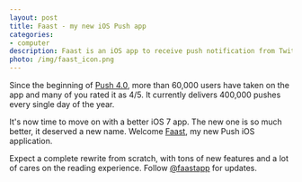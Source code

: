 ```yaml
--- 
layout: post
title: Faast - my new iOS Push app
categories: 
- computer
description: Faast is an iOS app to receive push notification from Twitter, Facebook, RSS Feeds and more
photo: /img/faast_icon.png
---
```


Since the beginning of <a href="http://4push.com">Push 4.0</a>, more than
60,000 users have taken on the app and many of you rated it as 4/5. It
currently delivers 400,000 pushes every single day of the year.

It's now time to move on with a better iOS 7 app. The new one is so much
better, it deserved a new name. Welcome <a href="http://faast.io">Faast</a>, my
new Push iOS application.

Expect a complete rewrite from scratch, with tons of new features and a lot of
cares on the reading experience. Follow <a
href="http://twitter.com/faastapp">@faastapp</a> for updates.

